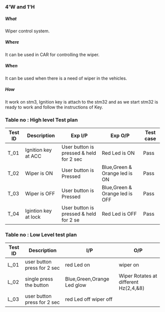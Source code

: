 
### 4'W and 1'H
##### What 
Wiper control system.
##### Where
It can be used in CAR for controlling the wiper.
##### When
It can be used when there is a need of wiper in the vehicles.
##### How
It work on stm3, Ignition key is attach to the stm32 and as we start stm32 is ready to work and follow the instructions of Key.

### Table no : High level Test plan
| Test ID | Description | Exp I/P| Exp O/P|Test case
| --- | --- | --- | ---- |-----|
| T_01 |Ignition key at ACC |User button is pressed & held for 2 sec| Red Led is ON |Pass|
| T_02| Wiper is ON| User button is Pressed | Blue,Green & Orange led is ON |Pass|
| T_03 | Wiper is OFF|  User button is Pressed| Blue,Green & Orange led is OFF |Pass|
| T_04|Igintion key at lock |User button is pressed & held for 2 se| Red Led is OFF|Pass|


### Table no : Low Level test plan
| Test ID | Description | I/P|  O/P|
| --- | --- | --- | ---- |
| L_01 |  user button press for 2 sec| red Led on| wiper on|
| L_02| single press the button|Blue,Green,Orange Led glow|Wiper Rotates at different Hz(2,4,&8)|
| L_03 |  user button press for 2 sec| red Led off wiper off|
